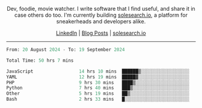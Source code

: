 <p align="center">Dev, foodie, movie watcher. I write software that I find useful, and share it in case others do too. I'm currently building <a href="https://solesearch.io">solesearch.io</a>, a platform for sneakerheads and developers alike.</p>
<p align="center">
  <a href="https://www.linkedin.com/in/peter-rauscher">LinkedIn</a>
  |
  <a href="https://dev.to/peterrauscher">Blog Posts</a>
  |
  <a href="https://solesearch.io">solesearch.io</a>
</p>
<hr/>
<!--START_SECTION:waka-->

```python
From: 20 August 2024 - To: 19 September 2024

Total Time: 50 hrs 7 mins

JavaScript                 14 hrs 10 mins  ██████▒░░░░░░░░░░░░░░░░░░   25.55 %
YAML                       12 hrs 19 mins  █████▓░░░░░░░░░░░░░░░░░░░   22.23 %
PHP                        9 hrs 30 mins   ████▒░░░░░░░░░░░░░░░░░░░░   17.16 %
Python                     7 hrs 40 mins   ███▒░░░░░░░░░░░░░░░░░░░░░   13.85 %
Other                      5 hrs 19 mins   ██▒░░░░░░░░░░░░░░░░░░░░░░   09.62 %
Bash                       2 hrs 33 mins   █░░░░░░░░░░░░░░░░░░░░░░░░   04.60 %
```

<!--END_SECTION:waka-->
